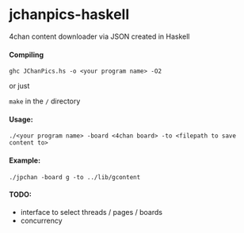 # jchanpics-haskell
4chan content downloader via JSON created in Haskell

#### Compiling

 `ghc JChanPics.hs -o <your program name> -O2`

 or just

 `make` in the `/` directory

#### Usage:

 `./<your program name> -board <4chan board> -to <filepath to save content to>`

#### Example:

 `./jpchan -board g -to ../lib/gcontent`

#### TODO:

 * interface to select threads / pages / boards
 * concurrency